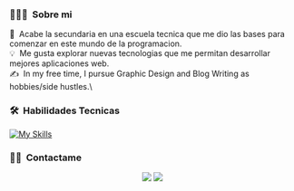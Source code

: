 <!-- ## 👋 &nbsp;Hola! me llamo Federico Omar Farfan -->

### 👨🏻‍💻 &nbsp;Sobre mi
🌱 &nbsp;Acabe la secundaria en una escuela tecnica que me dio las bases para comenzar en este mundo de la programacion.\
💡 &nbsp;Me gusta explorar nuevas tecnologias que me permitan desarrollar mejores aplicaciones web.\
✍️ &nbsp;In my free time, I pursue Graphic Design and Blog Writing as hobbies/side hustles.\

### 🛠 &nbsp;Habilidades Tecnicas

[![My Skills](https://skillicons.dev/icons?i=js,ts,nodejs,html,css,react,vite,nextjs,redux,firebase,postgres)](https://skillicons.dev)

### 🤝🏻 &nbsp;Contactame

<p align="center">
<a href="www.linkedin.com/in/federico-omar-farfan-32b314245"><img src="https://img.shields.io/badge/-Federico%20Omar%20Farfan-0077B5?style=flat&logo=Linkedin&logoColor=white"/></a>
<a href="mailto:c0rr1f1ll@gmail.com"><img src="https://img.shields.io/badge/-c0rr1f1ll@gmail.com-D14836?style=flat&logo=Gmail&logoColor=white"/></a>
</p>
